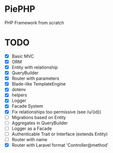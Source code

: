 # PiePHP
PHP Framework from scratch

# TODO
- [x] Basic MVC
- [x] ORM
- [x] Entity with relationship
- [x] QueryBuilder
- [x] Router with parameters
- [x] Blade-like TemplateEngine
- [x] dotenv
- [x] helpers
- [x] Logger
- [x] Facade System
- [x] Fix relationships too permissive (see /u/{id})
- [ ] Migrations based on Entity
- [ ] Aggregates in QueryBuilder
- [ ] Logger as a Facade
- [ ] Authenticable Trait or Interface (extends Entity)
- [ ] Router with name
- [x] Router with Laravel format 'Controller@method'
